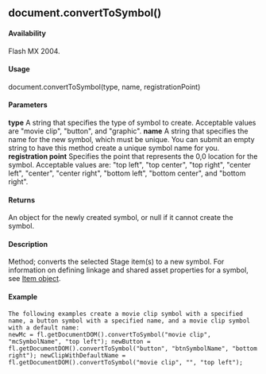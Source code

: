 ## document.convertToSymbol()

#### Availability

Flash MX 2004.

#### Usage

document.convertToSymbol(type, name, registrationPoint)

#### Parameters

**type** A string that specifies the type of symbol to create. Acceptable values are "movie clip", "button", and
"graphic".
**name** A string that specifies the name for the new symbol, which must be unique. You can submit an empty string to have this method create a unique symbol name for you.
**registration point** Specifies the point that represents the 0,0 location for the symbol. Acceptable values are: "top left", "top center", "top right", "center left", "center", "center right", "bottom left", "bottom center", and "bottom right".

#### Returns

An object for the newly created symbol, or null if it cannot create the symbol.

#### Description

Method; converts the selected Stage item(s) to a new symbol. For information on defining linkage and shared asset properties for a symbol, see [Item object](#_bookmark658).

#### Example

```
The following examples create a movie clip symbol with a specified name, a button symbol with a specified name, and a movie clip symbol with a default name:
newMc = fl.getDocumentDOM().convertToSymbol("movie clip", "mcSymbolName", "top left"); newButton = fl.getDocumentDOM().convertToSymbol("button", "btnSymbolName", "bottom right"); newClipWithDefaultName = fl.getDocumentDOM().convertToSymbol("movie clip", "", "top left");

```